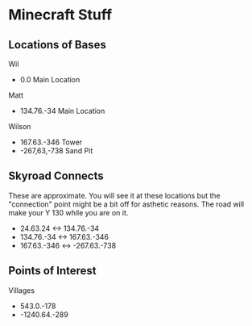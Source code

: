 # Minecraft Stuff

## Locations of Bases

Wil
* 0.0 Main Location

Matt
* 134.76.-34 Main Location

Wilson 
* 167.63.-346 Tower
* -267,63,-738 Sand Pit

## Skyroad Connects

These are approximate. You will see it at these locations but the "connection" point might be a bit off for asthetic reasons. The road will make your Y 130 while you are on it.

* 24.63.24 <-> 134.76.-34
* 134.76.-34 <-> 167.63.-346
* 167.63.-346 <-> -267.63.-738

## Points of Interest

Villages
* 543.0.-178
* -1240.64.-289
